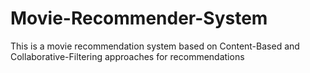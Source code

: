 # Movie-Recommender-System
This is a movie recommendation system based on Content-Based and Collaborative-Filtering approaches for recommendations
